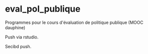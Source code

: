 # eval_pol_publique
Programmes pour le cours d'évaluation de politique publique (MOOC dauphine)

Push via rstudio.

Secibd push.
